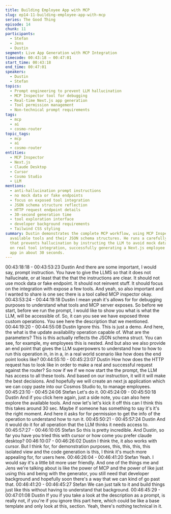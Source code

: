 ```yaml
---
title: Building Employee App with MCP
slug: ep14-11-building-employee-app-with-mcp
series: The Good Thing
episode: 14
chunk: 11
participants:
  - Stefan
  - Jens
  - Dustin
segment: Live App Generation with MCP Integration
timecode: 00:43:18 – 00:47:01
start_time: 00:43:18
end_time: 00:47:01
speakers:
  - Dustin
  - Stefan
topics:
  - Prompt engineering to prevent LLM hallucination
  - MCP Inspector tool for debugging
  - Real-time Next.js app generation
  - Tool permission management
  - Non-technical prompt requirements
tags:
  - mcp
  - ai
  - cosmo-router
topic_tags:
  - mcp
  - ai
  - cosmo-router
entities:
  - MCP Inspector
  - Next.js
  - Claude Desktop
  - Cursor
  - Cosmo Studio
  - LLM
mentions:
  - anti-hallucination prompt instructions
  - no mock data or fake endpoints
  - focus on exposed tool integration
  - JSON schema structure reflection
  - HTTP request endpoint details
  - 30-second generation time
  - tool exploration interface
  - developer background requirements
  - Tailwind CSS styling
summary: Dustin demonstrates the complete MCP workflow, using MCP Inspector to show
  available tools and their JSON schema structures. He runs a carefully crafted prompt
  that prevents hallucination by instructing the LLM to avoid mock data and focus
  on real tool integration, successfully generating a Next.js employee management
  app in about 30 seconds.
---
```


00:43:18:18 - 00:43:53:23
Dustin
And there are some important, I would say, prompt instruction. You have to give the LLMS so
that it does not hallucinate, or at least that the that the instructions are clear. It should not use
mock data or fake endpoint. It should not reinvent stuff. It should focus on the integration with
expose a few tools. And yeah, so also important and I wanted to share is one sec there is a tool
called MCP inspector okay.
00:43:53:24 - 00:44:19:18
Dustin
I mean yeah it's allows for for debugging purposes to understand what tools and MCP server
exposes. So before we start, before we run the prompt, I would like to show you what is what
the LLM, will be accessible of. So, it can you see we have exposed three custom operations.
You see here the description that we mentioned.
00:44:19:20 - 00:44:55:08
Dustin
Ignore this. This is just a demo. And here, the what is the update availability operation capable
of. What are the parameters? This is this actually reflects the JSON schema struct. You can
see, for example, my employees this is nested. And but also we also provide an end point that
gives the LLM superpowers to understand how to how to run this operation in, in in a, in a real
world scenario like how does the end point looks like?
00:44:55:10 - 00:45:23:07
Dustin
How how does the HTTP request has to look like in order to make a real and successful request
against the router? So now if we if we now start the the prompt, the LLM has access to all these
tools. And based on our instruction, it will it will make the best decisions. And hopefully we will
create an next js application which we can copy paste into our Cosmos Studio to, to manage
employees.
00:45:23:10 - 00:45:24:06
Stefan
Let's do it.
00:45:24:09 - 00:45:50:18
Dustin
And if you click here again, just a side note, you can also here explore the available tools. And
now let's let's kick it off this can I think this this takes around 30 sec. Maybe if someone has
something to say it's it's the right moment. And here it asks for for permission to get the info of
the operation to understand how to run it.
00:45:50:21 - 00:45:57:24
Dustin
And it would do it for all operation that the LLM thinks it needs access to.
00:45:57:27 - 00:46:10:05
Stefan
So this is pretty incredible. And Dustin, so far you have you tried this with cursor or how come
you prefer claude desktop?
00:46:10:07 - 00:46:26:02
Dustin
I think the, it also works with cursor. But I think for, for demonstration purposes, this, this, this,
this isolated view and the code generation is this, I think it's much more appealing for, for users
here.
00:46:26:04 - 00:46:41:20
Stefan
Yeah. I would say it's a little bit more user friendly. And one of the things me and Jens we're
talking about is like the power of MCP and the power of like just using this and being with the
generator, you still need that developer background and hopefully soon there's a way that we
can kind of go past that.
00:46:41:20 - 00:46:45:27
Stefan
We can just talk to it and build things just like this without having to understand that background.
00:46:45:29 - 00:47:01:08
Dustin
If you if you take a look at the description as a prompt, is really not, if you're if you ignore this
part here, which could be like a base template and only look at this, section. Yeah, there's
nothing technical in it.